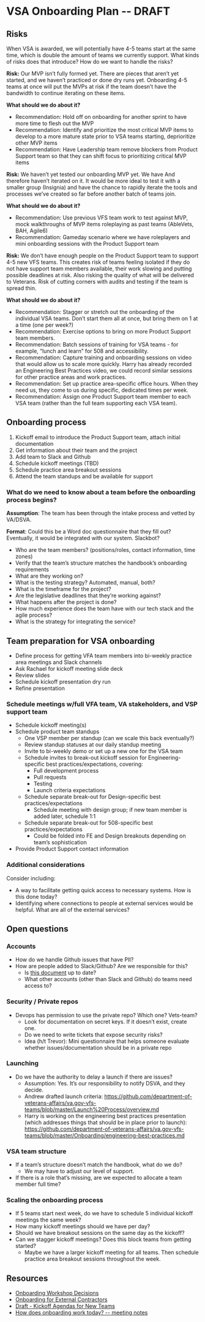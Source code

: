 # VSA Onboarding Plan -- DRAFT

## Risks
When VSA is awarded, we will potentially have 4-5 teams start at the same time, which is double the amount of teams we currently support. What kinds of risks does that introduce? How do we want to handle the risks?

**Risk:** Our MVP isn’t fully formed yet. There are pieces that aren’t yet started, and we haven’t practiced or done dry runs yet. Onboarding 4-5 teams at once will put the MVPs at risk if the team doesn’t have the bandwidth to continue iterating on these items.

**What should we do about it?**
- Recommendation: Hold off on onboarding for another sprint to have more time to flesh out the MVP
- Recommendation: Identify and prioritize the most critical MVP items to develop to a more mature state prior to VSA teams starting, deprioritize other MVP items
- Recommendation: Have Leadership team remove blockers from Product Support team so that they can shift focus to prioritizing critical MVP items

**Risk:** We haven’t yet tested our onboarding MVP yet. We have And therefore haven’t iterated on it. It would be more ideal to test it with a smaller group (Insignia) and have the chance to rapidly iterate the tools and processes we’ve created so far before another batch of teams join.

**What should we do about it?**
- Recommendation: Use previous VFS team work to test against MVP, mock walkthroughs of MVP items roleplaying as past teams (AbleVets, BAH, Agile6)
- Recommendation: Gameday scenario where we have roleplayers and mini onboarding sessions with the Product Support team

**Risk:** We don’t have enough people on the Product Support team to support 4-5 new VFS teams. This creates risk of teams feeling isolated if they do not have support team members available, their work slowing and putting possible deadlines at risk. Also risking the quality of what will be delivered to Veterans. Risk of cutting corners with audits and testing if the team is spread thin.

**What should we do about it?**
- Recommendation: Stagger or stretch out the onboarding of the individual VSA teams. Don’t start them all at once, but bring them on 1 at a time (one per week?)
- Recommendation: Exercise options to bring on more Product Support team members.  
- Recommendation: Batch sessions of training for VSA teams - for example, “lunch and learn” for 508 and accessibility.
- Recommendation: Capture training and onboarding sessions on video that would allow us to scale more quickly. Harry has already recorded an Engineering Best Practices video, we could record similar sessions for other practice areas and work practices.
- Recommendation: Set up practice area-specific office hours. When they need us, they come to us during specific, dedicated times per week.
- Recommendation: Assign one Product Support team member to each VSA team (rather than the full team supporting each VSA team).

## Onboarding process
1. Kickoff email to introduce the Product Support team, attach initial documentation
1. Get information about their team and the project
1. Add team to Slack and Github
1. Schedule kickoff meetings (TBD)
1. Schedule practice area breakout sessions
1. Attend the team standups and be available for support

### What do we need to know about a team before the onboarding process begins?

**Assumption**: The team has been through the intake process and vetted by VA/DSVA.

**Format**: Could this be a Word doc questionnaire that they fill out? Eventually, it would be integrated with our system. Slackbot?

* Who are the team members? (positions/roles, contact information, time zones)
* Verify that the team’s structure matches the handbook’s onboarding requirements
* What are they working on?
* What is the testing strategy? Automated, manual, both?
* What is the timeframe for the project? 
* Are the legislative deadlines that they’re working against?
* What happens after the project is done?
* How much experience does the team have with our tech stack and the agile process?
* What is the strategy for integrating the service?

## Team preparation for VSA onboarding
* Define process for getting VFA team members into bi-weekly practice area meetings and Slack channels
* Ask Rachael for kickoff meeting slide deck
* Review slides
* Schedule kickoff presentation dry run
* Refine presentation

### Schedule meetings w/full VFA team, VA stakeholders, and VSP support team
* Schedule kickoff meeting(s)
* Schedule product team standups
   * One VSP member per standup (can we scale this back eventually?)
   * Review standup statuses at our daily standup meeting
   * Invite to bi-weekly demo or set up a new one for the VSA team
   * Schedule invites to break-out kickoff session for Engineering-specific best practices/expectations, covering:
      * Full development process
      * Pull requests
      * Testing
      * Launch criteria expectations
   * Schedule separate break-out for Design-specific best practices/expectations
      * Schedule meeting with design group; if new team member is added later, schedule 1:1
   *  Schedule separate break-out for 508-specific best practices/expectations
      * Could be folded into FE and Design breakouts depending on team’s sophistication
* Provide Product Support contact information

### Additional considerations
Consider including:
* A way to facilitate getting quick access to necessary systems. How is this done today?
* Identifying where connections to people at external services would be helpful. What are all of the external services?

## Open questions

### Accounts
* How do we handle Github issues that have PII?
* How are people added to Slack/Github? Are we responsible for this? 
   * Is [this document](https://github.com/department-of-veterans-affairs/va.gov-vfs-teams/blob/master/Onboarding/request-access-to-tools.md) up to date?
   * What other accounts (other than Slack and Github) do teams need access to?
   
### Security / Private repos
* Devops has permission to use the private repo? Which one? Vets-team?
   * Look for documentation on secret keys. If it doesn’t exist, create one. 
   * Do we need to write tickets that expose security risks?
   * Idea (h/t Trevor): Mini questionnaire that helps someone evaluate whether issues/documentation should be in a private repo
   
### Launching
* Do we have the authority to delay a launch if there are issues? 
   * Assumption: Yes. It’s our responsibility to notify DSVA, and they decide.
   * Andrew drafted launch criteria: https://github.com/department-of-veterans-affairs/va.gov-vfs-teams/blob/master/Launch%20Process/overview.md
   * Harry is working on the engineering best practices presentation (which addresses things that should be in place prior to launch): https://github.com/department-of-veterans-affairs/va.gov-vfs-teams/blob/master/Onboarding/engineering-best-practices.md
   
### VSA team structure
* If a team’s structure doesn’t match the handbook, what do we do?
   * We may have to adjust our level of support. 
* If there is a role that’s missing, are we expected to allocate a team member full time?

### Scaling the onboarding process
* If 5 teams start next week, do we have to schedule 5 individual kickoff meetings the same week?
* How many kickoff meetings should we have per day?
* Should we have breakout sessions on the same day as the kickoff?
* Can we stagger kickoff meetings? Does this block teams from getting started? 
   * Maybe we have a larger kickoff meeting for all teams. Then schedule practice area breakout sessions throughout the week.

## Resources
* [Onboarding Workshop Decisions](https://github.com/department-of-veterans-affairs/va.gov-team/blob/master/Platform/Teams/Product%20Support/Intake/June%202019%20MVP%20Workshop/decisions.md)
* [Onboarding for External Contractors](https://github.com/department-of-veterans-affairs/va.gov-vfs-teams/tree/master/Onboarding)
* [Draft - Kickoff Agendas for New Teams](https://github.com/department-of-veterans-affairs/va.gov-team/blob/master/Platform/Onboarding/New%20VFS%20Team%20Kickoff%20Template.md)
* [How does onboarding work today? -- meeting notes](https://github.com/department-of-veterans-affairs/va.gov-team/blob/master/Platform/Teams/Product%20Support/Intake/June%202019%20MVP%20Workshop/Running%20Notes.md)


